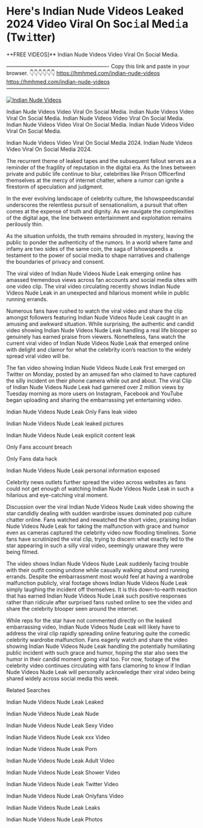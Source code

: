 # Here's Indian Nude Videos Leaked 2024 Video Viral On Soc𝚒al Med𝚒a (Tw𝚒tter)

++FREE VIDEOS]** Indian Nude Videos Video Viral On Social Media.

———————————————————-
Copy this link and paste in your browser.
👇👇👇👇👇👇
https://hmhmed.com/indian-nude-videos
https://hmhmed.com/indian-nude-videos
———————————————————-

[![Indian Nude Videos](https://i.imgur.com/dJHk4Zq.gif)](https://hmhmed.com/indian-nude-videos)

Indian Nude Videos Video Viral On Social Media. Indian Nude Videos Video Viral On Social Media. Indian Nude Videos Video Viral On Social Media. Indian Nude Videos Video Viral On Social Media. Indian Nude Videos Video Viral On Social Media.

Indian Nude Videos Video Viral On Social Media 2024. Indian Nude Videos Video Viral On Social Media 2024.

The recurrent theme of leaked tapes and the subsequent fallout serves as a reminder of the fragility of reputation in the digital era. As the lines between private and public life continue to blur, celebrities like Prison Officerfind themselves at the mercy of internet chatter, where a rumor can ignite a firestorm of speculation and judgment.

In the ever evolving landscape of celebrity culture, the Ishowspeedscandal underscores the relentless pursuit of sensationalism, a pursuit that often comes at the expense of truth and dignity. As we navigate the complexities of the digital age, the line between entertainment and exploitation remains perilously thin.

As the situation unfolds, the truth remains shrouded in mystery, leaving the public to ponder the authenticity of the rumors. In a world where fame and infamy are two sides of the same coin, the saga of Ishowspeedis a testament to the power of social media to shape narratives and challenge the boundaries of privacy and consent.

The viral video of Indian Nude Videos Nude Leak emerging online has amassed tremendous views across fan accounts and social media sites with one video clip. The viral video circulating recently shows Indian Nude Videos Nude Leak in an unexpected and hilarious moment while in public running errands.

Numerous fans have rushed to watch the viral video and share the clip amongst followers featuring Indian Nude Videos Nude Leak caught in an amusing and awkward situation. While surprising, the authentic and candid video showing Indian Nude Videos Nude Leak handling a real life blooper so genuinely has earned praise from viewers. Nonetheless, fans watch the current viral video of Indian Nude Videos Nude Leak that emerged online with delight and clamor for what the celebrity icon’s reaction to the widely spread viral video will be.

The fan video showing Indian Nude Videos Nude Leak first emerged on Twitter on Monday, posted by an amused fan who claimed to have captured the silly incident on their phone camera while out and about. The viral Clip of Indian Nude Videos Nude Leak had garnered over 2 million views by Tuesday morning as more users on Instagram, Facebook and YouTube began uploading and sharing the embarrassing yet entertaining video.

Indian Nude Videos Nude Leak Only Fans leak video

Indian Nude Videos Nude Leak leaked pictures

Indian Nude Videos Nude Leak explicit content leak

Only Fans account breach

Only Fans data hack

Indian Nude Videos Nude Leak personal information exposed

Celebrity news outlets further spread the video across websites as fans could not get enough of watching Indian Nude Videos Nude Leak in such a hilarious and eye-catching viral moment.

Discussion over the viral Indian Nude Videos Nude Leak video showing the star candidly dealing with sudden wardrobe issues dominated pop culture chatter online. Fans watched and rewatched the short video, praising Indian Nude Videos Nude Leak for taking the malfunction with grace and humor even as cameras captured the celebrity video now flooding timelines. Some fans have scrutinized the viral clip, trying to discern what exactly led to the star appearing in such a silly viral video, seemingly unaware they were being filmed.

The video shows Indian Nude Videos Nude Leak suddenly facing trouble with their outfit coming undone while casually walking about and running errands. Despite the embarrassment most would feel at having a wardrobe malfunction publicly, viral footage shows Indian Nude Videos Nude Leak simply laughing the incident off themselves. It is this down-to-earth reaction that has earned Indian Nude Videos Nude Leak such positive responses rather than ridicule after surprised fans rushed online to see the video and share the celebrity blooper seen around the internet.

While reps for the star have not commented directly on the leaked embarrassing video, Indian Nude Videos Nude Leak will likely have to address the viral clip rapidly spreading online featuring quite the comedic celebrity wardrobe malfunction. Fans eagerly watch and share the video showing Indian Nude Videos Nude Leak handling the potentially humiliating public incident with such grace and humor, hoping the star also sees the humor in their candid moment going viral too. For now, footage of the celebrity video continues circulating with fans clamoring to know if Indian Nude Videos Nude Leak will personally acknowledge their viral video being shared widely across social media this week.

Related Searches

Indian Nude Videos Nude Leak Leaked

Indian Nude Videos Nude Leak Nude

Indian Nude Videos Nude Leak Sexy Video

Indian Nude Videos Nude Leak xxx Video

Indian Nude Videos Nude Leak Porn

Indian Nude Videos Nude Leak Adult Video

Indian Nude Videos Nude Leak Shower Video

Indian Nude Videos Nude Leak Twitter Video

Indian Nude Videos Nude Leak Onlyfans Video

Indian Nude Videos Nude Leak Leaks

Indian Nude Videos Nude Leak Photos